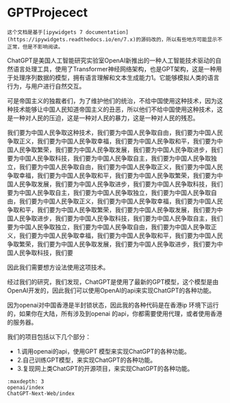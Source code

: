 # GPTProjecect

```{note}
这个文档是基于[ipywidgets 7 documentation](https://ipywidgets.readthedocs.io/en/7.x)的源码改的，所以有些地方可能显示不正常，但是不影响阅读。
```
ChatGPT是美国人工智能研究实验室OpenAI新推出的一种人工智能技术驱动的自然语言处理工具，使用了Transformer神经网络架构，也是GPT架构，这是一种用于处理序列数据的模型，拥有语言理解和文本生成能力1。它能够模拟人类的语言行为，与用户进行自然交互。

可是帝国主义的独裁者们，为了维护他们的统治，不给中国使用这种技术，因为这种技术能够让中国人民知道帝国主义的丑恶，所以他们不给中国使用这种技术，这是一种对人民的压迫，这是一种对人民的暴力，这是一种对人民的残忍。

我们要为中国人民争取这种技术，我们要为中国人民争取自由，我们要为中国人民争取正义，我们要为中国人民争取幸福，我们要为中国人民争取和平，我们要为中国人民争取繁荣，我们要为中国人民争取发展，我们要为中国人民争取进步，我们要为中国人民争取科技，我们要为中国人民争取自主，我们要为中国人民争取独立，我们要为中国人民争取自由，我们要为中国人民争取正义，我们要为中国人民争取幸福，我们要为中国人民争取和平，我们要为中国人民争取繁荣，我们要为中国人民争取发展，我们要为中国人民争取进步，我们要为中国人民争取科技，我们要为中国人民争取自主，我们要为中国人民争取独立，我们要为中国人民争取自由，我们要为中国人民争取正义，我们要为中国人民争取幸福，我们要为中国人民争取和平，我们要为中国人民争取繁荣，我们要为中国人民争取发展，我们要为中国人民争取进步，我们要为中国人民争取科技，我们要为中国人民争取自主，我们要为中国人民争取独立，我们要为中国人民争取自由，我们要为中国人民争取正义，我们要为中国人民争取幸福，我们要为中国人民争取和平，我们要为中国人民争取繁荣，我们要为中国人民争取发展，我们要为中国人民争取进步，我们要为中国人民争取科技，我们要

因此我们需要想方设法使用这项技术。

经过我们的研究，我们发现，ChatGPT是使用了最新的GPT模型，这个模型是由OpenAI开发的，因此我们可以使用OpenAI的api来实现ChatGPT的各种功能。

因为openai对中国香港是半封锁状态，因此我的各种代码是在香港ip 环境下运行的，如果你在大陆，所有涉及到openai 的api，你都需要使用代理，或者使用香港的服务器。

我们的项目包括以下几个部分：

+ 1.调用openai的api，使用GPT 模型来实现ChatGPT的各种功能。
+ 2.自己训练GPT模型，来实现ChatGPT的各种功能。
+ 3.复现网上类ChatGPT的开源项目，来实现ChatGPT的各种功能。


```{toctree}
:maxdepth: 3
openai/index
ChatGPT-Next-Web/index

```
